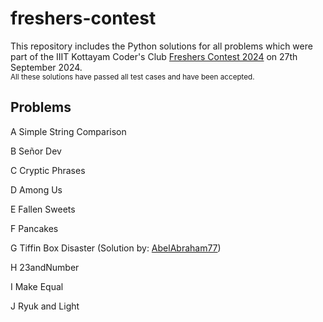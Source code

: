 # freshers-contest

This repository includes the Python solutions for all problems which were part of the IIIT Kottayam Coder's Club [Freshers Contest 2024](https://codeforces.com/group/ziaSLlB1Pm/contest/553465) on 27th September 2024.<br>
<sup>All these solutions have passed all test cases and have been accepted.</sup>

## Problems
A	Simple String Comparison

B	Señor Dev

C	Cryptic Phrases

D	Among Us

E	Fallen Sweets

F	Pancakes

G	Tiffin Box Disaster (Solution by: [AbelAbraham77](https://github.com/AbelAbraham77/AbelAbraham77))

H	23andNumber

I	Make Equal

J	Ryuk and Light

